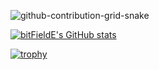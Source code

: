 ![github-contribution-grid-snake](https://raw.githubusercontent.com/bitFieldE/bitFieldE/main/dist/snake.svg) 

[![bitFieldE's GitHub stats](https://github-readme-stats.vercel.app/api?username=bitFieldE&theme=tokyonight)](https://github.com/bitFieldE/github-readme-stats&theme=tokyonight)

[![trophy](https://github-profile-trophy.vercel.app/?username=bitFieldE&theme=tokyonight)](https://github-profile-trophy.vercel.app/?username=bitFieldE&theme=tokyonight)
